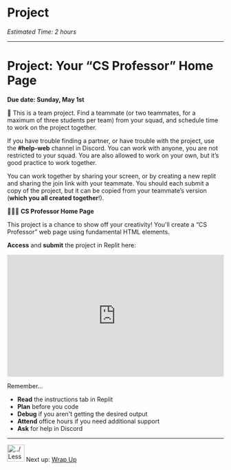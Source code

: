 # Project

*Estimated Time: 2 hours*

---

# Project: Your “CS Professor” Home Page

**Due date: Sunday, May 1st**

<aside>


👥 This is a team project. Find a teammate (or two teammates, for a maximum of three students per team) from your squad, and schedule time to work on the project together.

If you have trouble finding a partner, or have trouble with the project, use the **#help-web** channel in Discord. You can work with anyone, you are not restricted to your squad. You are also allowed to work on your own, but it’s good practice to work together.

You can work together by sharing your screen, or by creating a new replit and sharing the join link with your teammate. You should each submit a copy of the project, but it can be copied from your teammate’s version (**which you all created together**!).

</aside>

<aside>


👩🏾‍🏫 **CS Professor Home Page**

This project is a chance to show off your creativity! You'll create a “CS Professor” web page using fundamental HTML elements.

**Access** and **submit** the project in Replit here: <div style="position: relative; padding-bottom: 56.25%; height: 0;"><iframe src="https://replit.com/team/tk5-web/CS-Professor-Home-Page" frameborder="0" webkitallowfullscreen mozallowfullscreen allowfullscreen style="position: absolute; top: 0; left: 0; width: 100%; height: 100%;"></iframe></div>

</aside>

Remember...

- **Read** the instructions tab in Replit
- **Plan** before you code
- **Debug** if you aren't getting the desired output
- **Attend** office hours if you need additional support
- **Ask** for help in Discord

---

<aside>


<img src="../Lesson%200%20Learning%20With%20Kibo%206427d2f5f1ae4576a3b083dd8476d915/man-in-hike.png" alt="../Lesson%200%20Learning%20With%20Kibo%206427d2f5f1ae4576a3b083dd8476d915/man-in-hike.png" width="40px" /> Next up: [Wrap Up](/web-foundations-april-2022/foundations/wrap-up.md)

</aside>